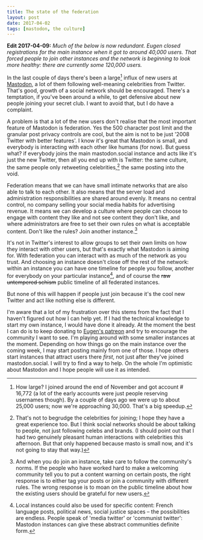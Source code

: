 ```yaml
---
title: The state of the federation
layout: post
date: 2017-04-02
tags: [mastodon, the culture]
---
```


**Edit 2017-04-09:**
*Much of the below is now redundant. Eugen closed registrations for the main instance when it got to around 40,000 users. That forced people to join other instances and the network is beginning to look more healthy: there are currently some 120,000 users.*

In the last couple of days there's been a large[^1] influx of new users at [Mastodon](https://mastodon.social), a lot of them following well-meaning celebrities from Twitter. That's good, growth of a social network should be encouraged. There's a temptation, if you've been around a while, to get defensive about new people joining your secret club. I want to avoid that, but I do have a complaint.

A problem is that a lot of the new users don't realise that the most important feature of Mastodon is federation. Yes the 500 character post limit and the granular post privacy controls are cool, but the aim is not to be just '2008 Twitter with better features'. I know it's great that Mastodon is small, and everybody is interacting with each other like humans (for now). But guess what? if everybody joins the main mastodon.social instance and acts like it's just the new Twitter, then all you end up with is Twitter: the same culture, the same people only retweeting celebrities,[^2] the same posting into the void.

Federation means that we can have small intimate networks that are also able to talk to each other. It also means that the server load and administration responsibilities are shared around evenly. It means no central control, no company selling your social media habits for advertising revenue. It means we can develop a culture where people can choose to engage with content they like and not see content they don't like, and where administrators are free to set their own rules on what is acceptable content. Don't like the rules? Join another instance.[^3]

It's not in Twitter's interest to allow groups to set their own limits on how they interact with other users, but that's exactly what Mastodon is aiming for. With federation you can interact with as much of the network as you trust. And choosing an instance doesn't close off the rest of the network: within an instance you can have one timeline for people you follow, another for everybody on your particular instance[^4], and of course the ~~raw untempered schism~~ public timeline of all federated instances.

But none of this will happen if people just join because it's the cool new Twitter and act like nothing else is different.

I'm aware that a lot of my frustration over this stems from the fact that I haven't figured out how I can help yet. If I had the technical knowledge to start my own instance, I would have done it already. At the moment the best I can do is to keep donating to [Eugen's patreon](https://www.patreon.com/user?u=619786) and try to encourage the community I want to see. I'm playing around with some smaller instances at the moment. Depending on how things go on the main instance over the coming week, I may start posting mainly from one of those. I hope others start instances that attract users there *first*, not just after they've joined mastodon.social. I will try to find a way to help. On the whole I'm optimistic about Mastodon and I hope people will use it as intended.

[^1]: How large? I joined around the end of November and got account # 16,772 (a lot of the early accounts were just people reserving usernames though). By a couple of days ago we were up to about 25,000 users; now we're approaching 30,000. That's a big speedup.
[^2]: That's not to begrudge the celebrities for joining; I hope they have a great experience too. But I think social networks should be about talking to people, not just following celebs and brands. (I should point out that I had two genuinely pleasant human interactions with celebrities this afternoon. But that only happened because masto is small now, and it's not going to stay that way.)
[^3]: And when you do join an instance, take care to follow the community's norms. If the people who have worked hard to make a welcoming community tell you to put a content warning on certain posts, the right response is to either tag your posts or join a community with different rules. The wrong response is to moan on the public timeline about how the existing users should be grateful for new users.
[^4]: Local instances could also be used for specific content: French language posts, political news, social justice spaces &ndash; the possibilities are endless. People speak of 'media twitter' or 'communist twitter': Mastodon instances can give these abstract communities definite form.
